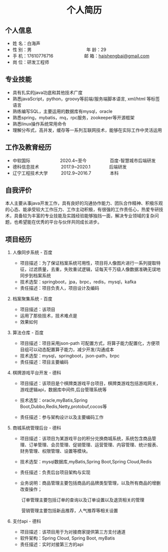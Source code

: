  <center>
     <h1>个人简历</h1>
 </center>


## 个人信息 

* 姓 名：白海声&emsp;&emsp;&emsp;&emsp;&emsp;&emsp;&emsp;&emsp;&emsp;
* 性 别：男&emsp;&emsp;&emsp;&emsp;&emsp;&emsp;&emsp;&emsp;&emsp;&emsp;&emsp;&emsp;&ensp;年 龄：29
* 手 机：17610776716 &emsp;&emsp;&emsp;&emsp;&emsp;&emsp;&ensp;  邮 箱：haishengbai@gmail.com   
* 岗 位：研发工程师

## 专业技能

* 具有扎实的java功底和其他技术广度
* 熟悉javaScript，python，groovy等前端/服务端脚本语言, xml/html 等标签语言
* 熟练编写SQL，主要运用的数据库有mysql，oracle
* 熟悉spring，mybatis，mq，rpc服务，zookeeper等开源框架
* 熟悉linux操作系统常用命令
* 理解分布式，高并发，缓存等一系列互联网技术，能够在实际工作中灵活运用

## 工作及教育经历

* 中软国际&emsp;&emsp;&emsp;&emsp;&emsp;&emsp;&ensp;  2020.4~至今&emsp;&emsp;&emsp;&emsp;&emsp; 百度-智慧城市后端研发    
* 德科信息技术&emsp;&emsp;&emsp;&emsp;&emsp;2017.9~2020.1&emsp;&emsp;&emsp;&emsp; 后端研发        
* 辽宁工程技术大学&emsp;&emsp;&emsp;2012.9~2016.7&emsp;&emsp;&emsp;&emsp; 本科  

## 自我评价

本人主要从事java开发工作，具有良好的沟通协作能力、团队合作精神、积极乐观的心态、能承受较大工作压力、工作主动积极，有很强的工作责任心，热爱专研技术，具备较为丰富的专业技能及实践经验能够独挡一面，解决专业领域的复杂问题，也希望能在优秀的平台与伙伴共同成长进步。

## 项目经历

1. 人像同步系统 - 百度
    * 项目描述：为了保证档案系统可用性，项目将人像图片进行一系列提取特征，过滤质量，去重，失败重试逻辑，证每天千万级人像数据准确无误地同步到档案系统
    * 技术选型：springboot，jpa，brpc，redis，mysql，kafka
    * 责任描述：项目负责人，项目设计及编码
    
2. 档案聚集系统 - 百度 
    * 项目描述：该项目 
    * 运用了那些技术，技术难点是
    * 效果如何
    
3. 算法仓库 -  百度

    - 项目描述：项目采用json-path 可配置方式，将算子能力配置化，方便项目组可以动态配置算子能力，减少开发/沟通成本
    - 技术选型：mysql，springboot，json-path，brpc
    - 责任描述：项目主要编码

4. 棋牌游戏平台开发 - 德科

    - 项目描述：该项目是个棋牌类游戏平台项目，棋牌类游戏包括游戏网关，游戏逻辑api，数据库中间件,后台管理系统等

    - 技术选型：oracle,myBatis,Spring Boot,Dubbo,Redis,Netty,protobuf,cocos等

    - 责任描述：参与架构设计以及主要编码工作

5. 商城系统管理后台 - 德科

    - 项目描述：该项目为某游戏平台的积分兑换商城系统，系统包含商品管理、订单管理、会员管理、促销管理、运营管理、内容管理、统计报表、财务管理、权限管理、设置等模块。

    - 技术选型：mysql数据库,myBatis,Spring Boot,Spring Cloud,Redis

    - 责任描述：负责后台项目架构与实现

    - 业务说明：商品管理主要包括商品的品牌类型管理，以及所有商品的增删改查操作；

      ​					订单管理主要包括订单的查询以及订单设置以及退货相关的管理

      ​					营销管理主要包括新品推荐，人气推荐等相关设置

6. 支付api - 德科

    - 项目描述：该项目用于为对接商家提供第三方支付通道
    - 软件架构：Spring Cloud, Spring Boot, myBatis 
    - 责任描述：实时对接第三方的api

